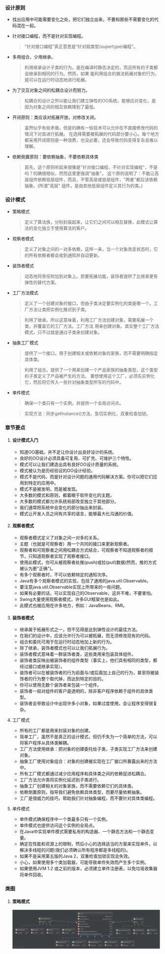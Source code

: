 ### 设计原则

+ 找出应用中可能需要变化之处，把它们独立出来，不要和那些不需要变化的代码混在一起。

+ 针对接口编程，而不是针对实现编程。
    
    > “针对接口编程”真正意思是“针对超类型(supertype)编程”。
    
+ 多用组合，少用继承。

    > 利用继承设计子类的行为，是在编译时静态决定的，而且所有的子类都会继承到相同的行为。然而，如果
    能利用组合的做法拓展对象的行为，就可以在运行时动态地进行拓展。

+ 为了交互对象之间的松耦合设计而努力。

    > 松耦合的设计之所以能让我们建立弹性的OO系统，能够应对变化，是因为对象之间的相互依赖降到了最低。

+ 开闭原则：类应该对拓展开放，对修改关闭。

    > 虽然似乎有些矛盾，但是的确有一些技术可以允许在不直接修改代码的情况下对其进行拓展。
    在选择需要被拓展的代码部分要小心。每个地方都采用开闭原则是一种浪费，也没必要，还会导致代码变得复杂且难以理解。

+ 依赖倒置原则：要依赖抽象，不要依赖具体类

    > 首先，这个原则听起来很像是"针对接口编程，不针对实现编程"，不是吗？的确很相似，然而这里更强调"抽象"。
    这个原则说明了：不能让高层组件依赖低层组件，而且，不管高层或低层组件，"两者"都应该依赖抽象。(所谓"高层"
    组件，是由其他低层组件定义其行为的类。)



### 设计模式

+ 策略模式
    
    > 定义了算法族，分别封装起来，让它们之间可以相互替换，此模式让算法的变化独立于使用算法的客户。
    
+ 观察者模式

    > 定义了对象之间的一对多依赖，这样一来，当一个对象改变状态时，它的所有依赖者都会收到通知并自动更新。
    
+ 装饰者模式

    > 动态地将责任附加到对象上。若要拓展功能，装饰者提供了比继承更有弹性的替代方案。
    
+ 工厂方法模式

    > 定义了一个创建对象的接口，但由子类决定要实例化的类是哪一个。工厂方法让类把实例化推迟到子类。
    
    > 利用了继承。所以这意味着，利用工厂方法创建对象，需要拓展一个类，并覆盖它的工厂方法。工厂方法
    用来创建对象。其实整个工厂方法模式，只不过就是通过子类来创建对象。
    
+ 抽象工厂模式

    > 提供了一个接口，用于创建相关或依赖对象的家族，而不需要明确指定具体类。
    
    > 利用了组合。提供了一个用来创建一个产品家族的抽象类型，这个类型的子类定义了产品被产生的方法。
    要想使用这个工厂，必须先实例化它，然后将它传入一些针对抽象类型所写的代码中。

+ 单件模式

    > 确保一个类只有一个实例，并提供一个全局访问点。
    
    > 实现方法：同步getInstance()方法、急切实例化、双重检查加锁。



### 章节要点

1. #### 设计模式入门

    + 知道OO基础，并不足让你设计出良好设计的系统。
    + 良好的OO设计必须具备可复用、可扩充、可维护三个特性。
    + 模式可以让我们建造出具有良好OO设计质量的系统。
    + 模式被认为是历经验证的OO设计经验。
    + 模式不是代码，而是针对设计问题的通用代码解决方案。你可以把它们应用到特定的应用中。
    + 模式不是被发明，而是被发现。
    + 大多数的模式和原则，都着眼于软件变化的主题。
    + 大多数的模式都允许系统局部改变独立于其他部分。
    + 我们通常把系统中会变化的部分抽出来封装。
    + 模式让开发人员之间有共享的语言，能够最大化沟通的价值。
    
2. #### 观察者模式

    + 观察者模式定义了对象之间一对多的关系。
    + 主题（也就是可观察者）用一个共同的接口来更新观察者。
    + 观察者和可观察者之间用松耦合方式结合，可观察者不知道观察者的细节，只知道观察者实现了观察者接口。
    + 使用此模式，你可从被观察者处推(push)或拉(pull)数据(然而，推的方式被认为更"正确")。
    + 有多个观察者时，不可以依赖特定的通知次序。
    + Java有多个观察者模式的实现，包括了通用的java.util.Observable。
    + 要注意java.util.Observable实现上所带来的一些问题。
    + 如果有必要的话，可以实现自己的Observable，这并不难，不要害怕。
    + Swing大量使用观察者模式，许多GUI框架也是如此。
    + 此模式也被应用在许多地方，例如：JavaBeans、RMI。
    
3. #### 装饰者模式
    
    + 继承属于拓展形式之一，但不见得是达到弹性设计的最佳方法。
    + 在我们的设计中，应该允许行为可以被拓展，而无须修改现有的代码。
    + 组合和委托可用于在运行时动态地加上新的行为。
    + 除了继承，装饰者模式也可以让我们拓展行为。
    + 装饰者模式意味着一群装饰者类，这些类用来包装具体组件。
    + 装饰者类反映出被装饰者的组件类型（事实上，他们具有相同的类型，都经过接口或继承实现）。
    + 装饰者可以在被装饰者的行为前面与/或后面加上自己的行为，甚至将被装饰者的行为整个取代掉，而达到特定的目的。
    + 你可以使用无数个装饰者来包装一个组件。
    + 装饰者一般对组件的客户是透明的，除非客户程序依赖于组件的具体类型。
    + 装饰者会导致设计中出现许多小对象，如果过度使用，会让程序变得很复杂。

4. 工厂模式

    + 所有的工厂都是用来封装对象的创建。
    + 简单工厂，虽然不是真正的设计模式，但仍不失为一个简单的方法，可以将客户程序从具体类解耦。
    + 工厂方法使用继承：把对象的创建委托给子类，子类实现工厂方法来创建对象。
    + 抽象工厂使用对象组合：对象的创建被实现在工厂接口所暴露出来的方法中。
    + 所有工厂模式都通过减少应用程序和具体类之间的依赖促进松耦合。
    + 工厂方法允许类将实例化延迟到子类进行。
    + 抽象工厂创建相关的对象家族，而不需要依赖它们的具体类。
    + 依赖倒置原则，指导我们避免依赖具体类型，而要尽量依赖抽象。
    + 工厂是很威力的技巧，帮助我们针对抽象编程，而不要针对具体类编程。

5. 单件模式

    + 单件模式确保程序中一个类最多只有一个实例。
    + 单件模式也提供访问这个实例的全局点。
    + 在Java中实现单件模式需要私有的构造器、一个静态方法和一个静态变量。
    + 确定在性能和资源上的限制，然后小心的选择适当的方案来实现单件，以解决多线程的问题(我们必须确认所有程序都是多线程的)。
    + 如果不是采用第五版的Java 2，双重检查加锁实现会失效。
    + 小心，如果使用多个类加载器，可能导致单件失效而产生多个实例。
    + 如果使用JVM 1.2 或之前的版本，必须建立单件注册表，以免垃圾收集器将单件回收。



### 类图

1. #### 策略模式

    ![UML](uml/strategy.png)









